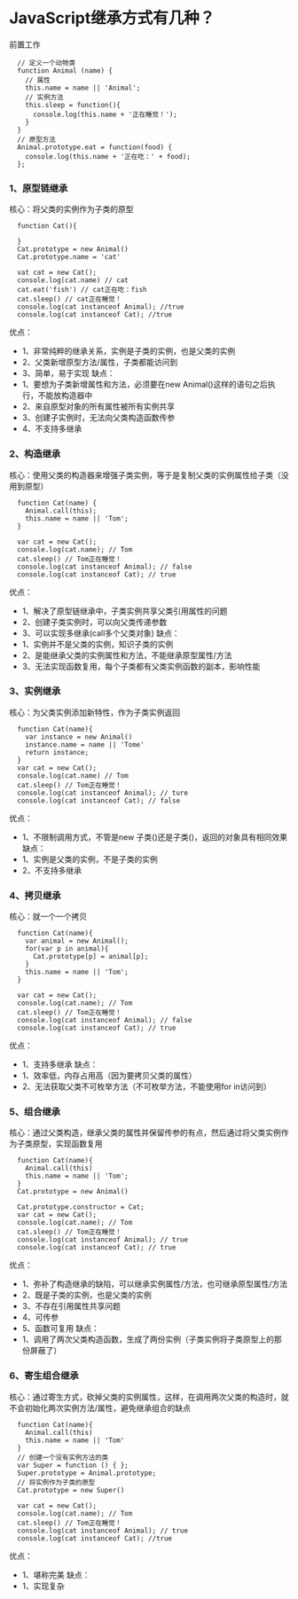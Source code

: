 # JavaScript继承方式有几种？

前置工作
```
  // 定义一个动物类
  function Animal (name) {
    // 属性
    this.name = name || 'Animal';
    // 实例方法
    this.sleep = function(){
      console.log(this.name + '正在睡觉！');
    }
  }
  // 原型方法
  Animal.prototype.eat = function(food) {
    console.log(this.name + '正在吃：' + food);
  };
```

### 1、原型链继承
核心：将父类的实例作为子类的原型
```
  function Cat(){

  }
  Cat.prototype = new Animal()
  Cat.prototype.name = 'cat'

  vat cat = new Cat();
  console.log(cat.name) // cat
  cat.eat('fish') // cat正在吃：fish
  cat.sleep() // cat正在睡觉！
  console.log(cat instanceof Animal); //true 
  console.log(cat instanceof Cat); //true
```
优点：
  - 1、非常纯粹的继承关系，实例是子类的实例，也是父类的实例
  - 2、父类新增原型方法/属性，子类都能访问到
  - 3、简单，易于实现
缺点：
  - 1、要想为子类新增属性和方法，必须要在new Animal()这样的语句之后执行，不能放构造器中
  - 2、来自原型对象的所有属性被所有实例共享
  - 3、创建子实例时，无法向父类构造函数传参
  - 4、不支持多继承

### 2、构造继承
核心：使用父类的构造器来增强子类实例，等于是复制父类的实例属性给子类（没用到原型）
```
  function Cat(name) {
    Animal.call(this);
    this.name = name || 'Tom';
  }

  var cat = new Cat();
  console.log(cat.name); // Tom
  cat.sleep() // Tom正在睡觉！
  console.log(cat instanceof Animal); // false
  console.log(cat instanceof Cat); // true
```
优点：
  - 1、解决了原型链继承中，子类实例共享父类引用属性的问题
  - 2、创建子类实例时，可以向父类传递参数
  - 3、可以实现多继承(call多个父类对象)
缺点：
  - 1、实例并不是父类的实例，知识子类的实例
  - 2、是能继承父类的实例属性和方法，不能继承原型属性/方法
  - 3、无法实现函数复用，每个子类都有父类实例函数的副本，影响性能
### 3、实例继承
核心：为父类实例添加新特性，作为子类实例返回
```
  function Cat(name){
    var instance = new Animal()
    instance.name = name || 'Tome'
    return instance;
  }
  var cat = new Cat();
  console.log(cat.name) // Tom
  cat.sleep() // Tom正在睡觉！
  console.log(cat instanceof Animal); // ture 
  console.log(cat instanceof Cat); // false
```
优点：
  - 1、不限制调用方式，不管是new 子类()还是子类()，返回的对象具有相同效果
缺点：
  - 1、实例是父类的实例，不是子类的实例
  - 2、不支持多继承
### 4、拷贝继承
核心：就一个一个拷贝
```
  function Cat(name){
    var animal = new Animal();
    for(var p in animal){
      Cat.prototype[p] = animal[p];
    }
    this.name = name || 'Tom';
  }

  var cat = new Cat();
  console.log(cat.name); // Tom
  cat.sleep() // Tom正在睡觉！
  console.log(cat instanceof Animal); // false
  console.log(cat instanceof Cat); // true
```
优点：
  - 1、支持多继承
缺点：
  - 1、效率低，内存占用高（因为要拷贝父类的属性）
  - 2、无法获取父类不可枚举方法（不可枚举方法，不能使用for in访问到）
### 5、组合继承
核心：通过父类构造，继承父类的属性并保留传参的有点，然后通过将父类实例作为子类原型，实现函数复用
```
  function Cat(name){
    Animal.call(this)
    this.name = name || 'Tom';
  }
  Cat.prototype = new Animal()

  Cat.prototype.constructor = Cat;
  var cat = new Cat();
  console.log(cat.name); // Tom
  cat.sleep() // Tom正在睡觉！
  console.log(cat instanceof Animal); // true
  console.log(cat instanceof Cat); // true
```
优点：
  - 1、弥补了构造继承的缺陷，可以继承实例属性/方法，也可继承原型属性/方法
  - 2、既是子类的实例，也是父类的实例
  - 3、不存在引用属性共享问题
  - 4、可传参
  - 5、函数可复用
缺点：
  - 1、调用了两次父类构造函数，生成了两份实例（子类实例将子类原型上的那份屏蔽了）

### 6、寄生组合继承
核心：通过寄生方式，砍掉父类的实例属性，这样，在调用两次父类的构造时，就不会初始化两次实例方法/属性，避免继承组合的缺点
```
  function Cat(name){
    Animal.call(this)
    this.name = name || 'Tom'
  }
  // 创建一个没有实例方法的类
  var Super = function () { };
  Super.prototype = Animal.prototype;
  // 将实例作为子类的原型
  Cat.prototype = new Super()

  var cat = new Cat();
  console.log(cat.name); // Tom
  cat.sleep() // Tom正在睡觉！
  console.log(cat instanceof Animal); // true
  console.log(cat instanceof Cat); //true
```
优点：
  - 1、堪称完美
缺点：
  - 1、实现复杂